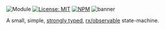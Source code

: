 ![Module](https://img.shields.io/badge/%40platform-state-%23EA4E7E.svg)
[![License: MIT](https://img.shields.io/badge/license-MIT-blue.svg)](https://opensource.org/licenses/MIT)
[![NPM](https://img.shields.io/npm/v/@platform/state.svg?colorB=blue&style=flat)](https://www.npmjs.com/package/@platform/state)
![banner](https://user-images.githubusercontent.com/185555/55848775-3267be00-5ba2-11e9-8a34-9ecc96dd137a.png)

A small, simple, [strongly typed](https://typescriptlang.org), [rx/observable](https://github.com/ReactiveX/rxjs) state-machine.


